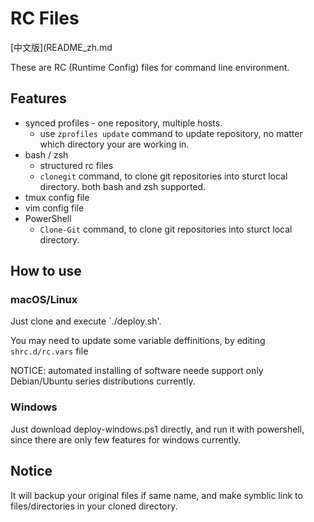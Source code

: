 # RC Files

[中文版](README_zh.md

These are RC (Runtime Config) files for command line environment.

## Features

- synced profiles - one repository, multiple hosts.
  - use `zprofiles update` command to update repository, no matter which directory your are working in.
- bash / zsh
  - structured rc files
  - `clonegit` command, to clone git repositories into sturct local directory. both bash and zsh supported.
- tmux config file
- vim config file
- PowerShell
  - `Clone-Git` command, to clone git repositories into sturct local directory.

## How to use

### macOS/Linux

Just clone and execute `./deploy.sh'.

You may need to update some variable deffinitions, by editing `shrc.d/rc.vars` file

NOTICE: automated installing of software neede support only Debian/Ubuntu series distributions currently.

### Windows

Just download deploy-windows.ps1 directly, and run it with powershell, since there are only few features for windows currently.

## Notice

It will backup your original files if same name, and make symblic link to files/directories in your cloned directory.
